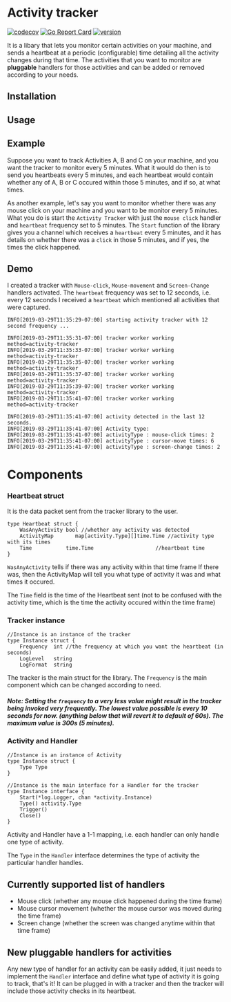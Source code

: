 # Activity tracker

[![codecov](https://codecov.io/gh/prashantgupta24/activity-tracker/branch/master/graph/badge.svg)](https://codecov.io/gh/prashantgupta24/activity-tracker) [![Go Report Card](https://goreportcard.com/badge/github.com/prashantgupta24/activity-tracker)](https://goreportcard.com/report/github.com/prashantgupta24/activity-tracker) [![version][version-badge]][RELEASES]

It is a libary that lets you monitor certain activities on your machine, and sends a heartbeat at a periodic (configurable) time detailing all the activity changes during that time. The activities that you want to monitor are **pluggable** handlers for those activities and can be added or removed according to your needs.

## Installation

## Usage

## Example

Suppose you want to track Activities A, B and C on your machine, and you want the tracker to monitor every 5 minutes. What it would do then is to send you heartbeats every 5 minutes, and each heartbeat would contain whether any of A, B or C occured within those 5 minutes, and if so, at what times.

As another example, let's say you want to monitor whether there was any mouse click on your machine and you want to be monitor every 5 minutes. What you do is start the `Activity Tracker` with just the `mouse click` handler and `heartbeat` frequency set to 5 minutes. The `Start` function of the library gives you a channel which receives a `heartbeat` every 5 minutes, and it has details on whether there was a `click` in those 5 minutes, and if yes, the times the click happened.

## Demo

I created a tracker with `Mouse-click`, `Mouse-movement` and `Screen-Change` handlers activated. The `heartbeat` frequency was set to 12 seconds, i.e. every 12 seconds I received a `heartbeat` which mentioned all activities that were captured.

```
INFO[2019-03-29T11:35:29-07:00] starting activity tracker with 12 second frequency ...

INFO[2019-03-29T11:35:31-07:00] tracker worker working                        method=activity-tracker
INFO[2019-03-29T11:35:33-07:00] tracker worker working                        method=activity-tracker
INFO[2019-03-29T11:35:35-07:00] tracker worker working                        method=activity-tracker
INFO[2019-03-29T11:35:37-07:00] tracker worker working                        method=activity-tracker
INFO[2019-03-29T11:35:39-07:00] tracker worker working                        method=activity-tracker
INFO[2019-03-29T11:35:41-07:00] tracker worker working                        method=activity-tracker

INFO[2019-03-29T11:35:41-07:00] activity detected in the last 12 seconds.    
INFO[2019-03-29T11:35:41-07:00] Activity type:                               
INFO[2019-03-29T11:35:41-07:00] activityType : mouse-click times: 2          
INFO[2019-03-29T11:35:41-07:00] activityType : cursor-move times: 6          
INFO[2019-03-29T11:35:41-07:00] activityType : screen-change times: 2   
```

# Components

### Heartbeat struct

It is the data packet sent from the tracker library to the user.

	type Heartbeat struct {
		WasAnyActivity bool //whether any activity was detected 		
		ActivityMap       map[activity.Type][]time.Time //activity type with its times
		Time           time.Time                    //heartbeat time
	}

`WasAnyActivity` tells if there was any activity within that time frame
If there was, then the ActivityMap will tell you what type of activity
it was and what times it occured.

The `Time` field is the time of the Heartbeat sent (not to be confused with
the activity time, which is the time the activity occured within the time frame)

### Tracker instance

	//Instance is an instance of the tracker
	type Instance struct {
		Frequency  int //the frequency at which you want the heartbeat (in seconds)
		LogLevel   string
		LogFormat  string

The tracker is the main struct for the library. The `Frequency` is the main component which can be changed according to need.

##### Note: Setting the `frequency` to a very less value might result in the tracker being invoked very frequently. The lowest value possible is every 10 seconds for now. (anything below that will revert it to default of 60s). The maximum value is 300s (5 minutes).

### Activity and Handler

	//Instance is an instance of Activity
	type Instance struct {
		Type Type
	}
	
	//Instance is the main interface for a Handler for the tracker
	type Instance interface {
		Start(*log.Logger, chan *activity.Instance)
		Type() activity.Type
		Trigger()
		Close()
	}
	
Activity and Handler have a 1-1 mapping, i.e. each handler can only handle one type of activity.

The `Type` in the `Handler` interface determines the type of activity the particular handler handles.

## Currently supported list of handlers

- Mouse click (whether any mouse click happened during the time frame)
- Mouse cursor movement (whether the mouse cursor was moved during the time frame)
- Screen change (whether the screen was changed anytime within that time frame)

## New pluggable handlers for activities

Any new type of handler for an activity can be easily added, it just needs to implement the `Handler` interface and define what type of activity it is going to track, that's it! It can be plugged in with a tracker and then the tracker will include those activity checks in its heartbeat.


[version-badge]: https://img.shields.io/github/release/prashantgupta24/activity-tracker.svg
[RELEASES]: https://github.com/prashantgupta24/activity-tracker/releases
